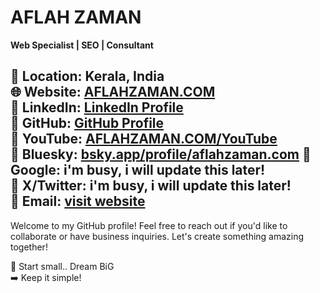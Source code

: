 # AFLAH ZAMAN  
**Web Specialist | SEO | Consultant**  

📍 Location: Kerala, India    
🌐 Website: [AFLAHZAMAN.COM](https://aflahzaman.com/)  
🔗 LinkedIn: [LinkedIn Profile](https://www.linkedin.com/in/aflahzaman)  
🔗 GitHub: [GitHub Profile](https://github.com/aflahzaman)  
🔗 YouTube: [AFLAHZAMAN.COM/YouTube](https://aflahzaman.com/youtube)   
🔗 Bluesky:  [bsky.app/profile/aflahzaman.com](https://bsky.app/profile/aflahzaman.com) 
🔗 Google: i'm busy, i will update this later!  
🔗 X/Twitter: i'm busy, i will update this later!   
📧 Email: [visit website](https://aflahzaman.com/)
---

Welcome to my GitHub profile! Feel free to reach out if you'd like to collaborate or have business inquiries. Let's create something amazing together!

🚀 Start small.. Dream BiG  
➡️ Keep it simple!

